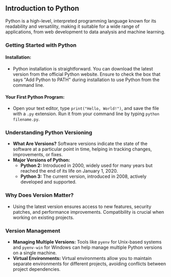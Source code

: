 ## Introduction to Python

Python is a high-level, interpreted programming language known for its readability and versatility, making it suitable for a wide range of applications, from web development to data analysis and machine learning.

### Getting Started with Python

#### Installation:
- Python installation is straightforward. You can download the latest version from the official Python website. Ensure to check the box that says "Add Python to PATH" during installation to use Python from the command line.

#### Your First Python Program:
- Open your text editor, type `print("Hello, World!")`, and save the file with a `.py` extension. Run it from your command line by typing `python filename.py`.

### Understanding Python Versioning

- **What Are Versions?** Software versions indicate the state of the software at a particular point in time, helping in tracking changes, improvements, or fixes.
- **Major Versions of Python:**
  - **Python 2:** Introduced in 2000, widely used for many years but reached the end of its life on January 1, 2020.
  - **Python 3:** The current version, introduced in 2008, actively developed and supported.

### Why Does Version Matter?
- Using the latest version ensures access to new features, security patches, and performance improvements. Compatibility is crucial when working on existing projects.

### Version Management
- **Managing Multiple Versions:** Tools like `pyenv` for Unix-based systems and `pyenv-win` for Windows can help manage multiple Python versions on a single machine.
- **Virtual Environments:** Virtual environments allow you to maintain separate environments for different projects, avoiding conflicts between project dependencies.
